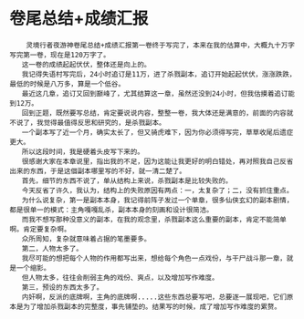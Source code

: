 # 卷尾总结+成绩汇报
        灵境行者夜游神卷尾总结+成绩汇报第一卷终于写完了，本来在我的估算中，大概九十万字写完第一卷，现在是120万字了。
       这一卷的成绩起起伏伏，整体还是向上的。
       我记得失语村写完后，24小时追订是11万，进了杀戮副本，追订开始起起伏伏，涨涨跌跌，最低的时候是八万多，算是一个低谷。
       最近这几章，追订又回到巅峰了，尤其结算这一章，虽然还没到24小时，但我估摸着追订能到12万。
       回到正题，既然要写总结，肯定要说说内容，整整一卷，我大体还是满意的，前面的内容就不说了，我觉得最值得反思和研究的，是杀戮副本。
       一个副本写了近一个月，确实太长了，但又骑虎难下，因为你必须得写完，草草收尾后遗症更大。
       所以这段时间，我是硬着头皮写下来的。
       很感谢大家在本章说里，指出我的不足，因为这能让我更好的明白错处，再对照我自己反省出来的东西，于是这個副本哪里写的不好，就一清二楚了。
       首先，细节的东西不说了，单从结构上来说，杀戮副本是比较失败的。
       今天反省了许久，我认为，结构上的失败原因有两点：一，太复杂了；二，没有抓住重点。
       为什么说复杂，第一是副本本身，我记得前阵子发过一个单章，很多仙侠玄幻的副本剧情，都是很单一的模式：主角嘎嘎乱杀，副本本身的刻画和设计很简洁。
       而我不想写那种没意义的副本，在我的观念里，杀戮副本这么重要的副本，肯定不能简单啊。肯定要复杂啊。
       众所周知，复杂就意味着占据的笔墨要多。
       第二，人物太多了。
       我尽可能的想把每个人物的作用都写出来，想给每个角色一点戏份，与干尸战斗那一章，就是一个缩影。
       但人物太多，往往会削弱主角的戏份、爽点，以及增加写作难度。
       第三，预设的东西太多了。
       内奸啊，反派的底牌啊，主角的底牌啊.....这些东西总要写吧，总要逐一展现吧，它们原本是为了增加杀戮副本的完整度，事先铺垫的。结果写的时候，成了增加写作难度的累赘。